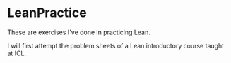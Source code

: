 # LeanPractice
These are exercises I've done in practicing Lean.

I will first attempt the problem sheets of a Lean introductory course taught at ICL. 
